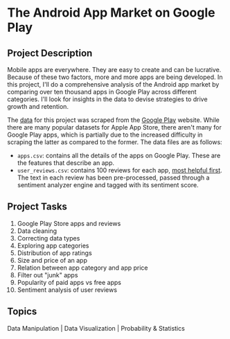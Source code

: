 # The Android App Market on Google Play

## Project Description
Mobile apps are everywhere. They are easy to create and can be lucrative. Because of these two factors, more and more apps are being developed. In this project, I'll do a comprehensive analysis of the Android app market by comparing over ten thousand apps in Google Play across different categories. I'll look for insights in the data to devise strategies to drive growth and retention.

The [data](https://www.kaggle.com/lava18/google-play-store-apps) for this project was scraped from the [Google Play](https://play.google.com/store/apps?hl=en) website. While there are many popular datasets for Apple App Store, there aren't many for Google Play apps, which is partially due to the increased difficulty in scraping the latter as compared to the former. The data files are as follows:

  - `apps.csv`: contains all the details of the apps on Google Play. These are the features that describe an app.
  - `user_reviews.csv`: contains 100 reviews for each app, [most helpful first](https://www.androidpolice.com/2019/01/21/google-play-stores-redesigned-ratings-and-reviews-section-lets-you-easily-filter-by-star-rating/). The text in each review has been pre-processed, passed through a sentiment analyzer engine and tagged with its sentiment score.

## Project Tasks
1. Google Play Store apps and reviews
2. Data cleaning
3. Correcting data types
4. Exploring app categories
5. Distribution of app ratings
6. Size and price of an app
7. Relation between app category and app price
8. Filter out "junk" apps
9. Popularity of paid apps vs free apps
10. Sentiment analysis of user reviews

## Topics
Data Manipulation | Data Visualization | Probability & Statistics
